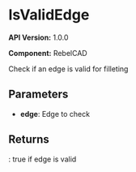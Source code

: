 # IsValidEdge

**API Version:** 1.0.0

**Component:** RebelCAD

Check if an edge is valid for filleting

## Parameters

- **edge**: Edge to check

## Returns

: true if edge is valid

